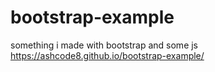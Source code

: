 # bootstrap-example
something i made with bootstrap and some js
https://ashcode8.github.io/bootstrap-example/
